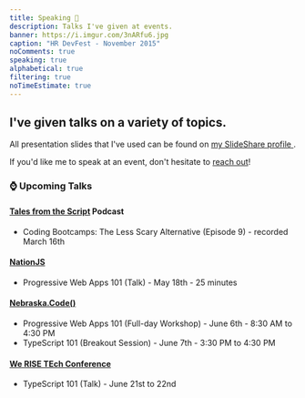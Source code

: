 ```yaml
---
title: Speaking 💬️
description: Talks I've given at events.
banner: https://i.imgur.com/3nARfu6.jpg
caption: "HR DevFest - November 2015"
noComments: true
speaking: true
alphabetical: true
filtering: true
noTimeEstimate: true
---
```


## I've given talks on a variety of topics.

All presentation slides that I've used can be found on <a href="//slideshare.net/fvcproductions" target="_blank" rel="noopener">my SlideShare profile <i class="fab fa-slideshare"></i></a>.

If you'd like me to speak at an event, don't hesitate to [reach out](/contact)!

### ⌚️ Upcoming Talks

#### [Tales from the Script](//www.tftscript.com/episodes) Podcast

* Coding Bootcamps: The Less Scary Alternative (Episode 9) - recorded March 16th

#### [NationJS](//nationjs.com/main/index)

* Progressive Web Apps 101 (Talk) - May 18th - 25 minutes

#### [Nebraska.Code()](//nebraskacode.amegala.com/Speakers/400)

* Progressive Web Apps 101 (Full-day Workshop) - June 6th - 8:30 AM to 4:30 PM
* TypeScript 101 (Breakout Session) - June 7th - 3:30 PM to 4:30 PM

#### [We RISE TEch Conference](//twitter.com/WeRiseConf/status/971815420142419968)

* TypeScript 101 (Talk) - June 21st to 22nd
